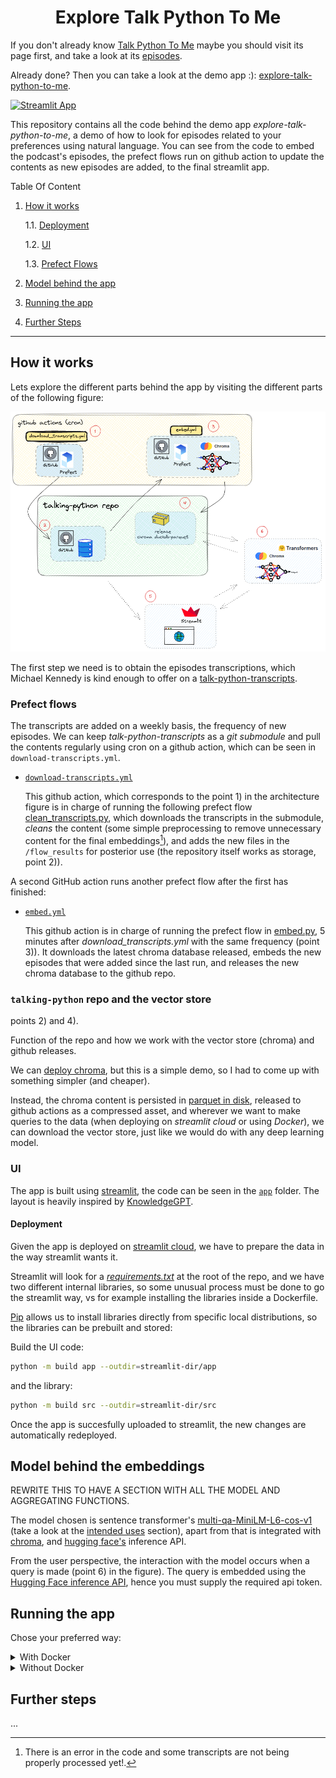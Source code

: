 <h1 align="center">Explore Talk Python To Me</h1>

If you don't already know [Talk Python To Me](https://talkpython.fm/) maybe you should visit its page first, and take a look at its [episodes](https://talkpython.fm/episodes/all).

Already done? Then you can take a look at the demo app :): [explore-talk-python-to-me](https://explore-talk-python-to-me.streamlit.app/).

[![Streamlit App](https://static.streamlit.io/badges/streamlit_badge_black_red.svg)](https://explore-talk-python-to-me.streamlit.app/)

This repository contains all the code behind the demo app *explore-talk-python-to-me*, a demo of how to look for episodes related to your preferences using natural language. You can see from the code to embed the podcast's episodes, the prefect flows run on github action to update the contents as new episodes are added, to the final streamlit app.

Table Of Content

1. [How it works](#how-it-works)

    1.1. [Deployment](#deployment)

    1.2. [UI](#ui)

    1.3. [Prefect Flows](#prefect-flows)

2. [Model behind the app](#model-behind-the-app)
3. [Running the app](#prefect-flows)
4. [Further Steps](#further-steps)

---

## How it works

Lets explore the different parts behind the app by visiting the different parts of the following figure:

![architecture](./assets/arch.png)

The first step we need is to obtain the episodes transcriptions, which Michael Kennedy is kind enough to offer on a [talk-python-transcripts](https://github.com/talkpython/talk-python-transcripts). 

### Prefect flows

The transcripts are added on a weekly basis, the frequency of new episodes. We can keep *talk-python-transcripts* as a *git submodule* and pull the contents regularly using cron on a github action, which can be seen in 
`download-transcripts.yml`.

- [`download-transcripts.yml`](./.github/workflows/download_transcripts.yml)

    This github action, which corresponds to the point 1) in the architecture figure is in charge of running the following prefect flow [clean_transcripts.py](./flows/clean_transcripts.py), which downloads the
    transcripts in the submodule, *cleans* the content (some simple preprocessing to remove unnecessary content for the final embeddings[^1]), and adds the new files in the `/flow_results` for posterior use
    (the repository itself works as storage, point 2)).

A second GitHub action runs another prefect flow after the first has finished:

- [`embed.yml`](./.github/workflows/embed.yml)

    This github action is in charge of running the prefect flow in [embed.py](./flows/embed.py), 5 minutes after *download_transcripts.yml* with the same frequency (point 3)). It downloads the latest chroma database released, embeds the new episodes that were added since the last run, and releases the new chroma database to the github repo.

[^1]: There is an error in the code and some transcripts are not being properly processed yet!.


### `talking-python` repo and the vector store

points 2) and 4).

Function of the repo and how we work with the vector store (chroma) and github releases.

We can [deploy chroma](https://docs.trychroma.com/deployment), but this is a simple demo, so I had to come up with something simpler (and cheaper). 

Instead, the chroma content is persisted in [parquet in disk](https://docs.trychroma.com/usage-guide#initiating-a-persistent-chroma-client), released to github actions as a compressed asset, and wherever we want to make queries to the data (when deploying on *streamlit cloud* or using *Docker*), we can download the vector store, just like we would do with any deep learning model.

### UI

The app is built using [streamlit](https://streamlit.io/), the code can be seen in the [`app`](./app/) folder. The layout is heavily inspired by [KnowledgeGPT](https://knowledgegpt.streamlit.app/).

#### Deployment

Given the app is deployed on [streamlit cloud](https://streamlit.io/cloud), we have to prepare the data in the way streamlit wants it.

Streamlit will look for a [*requirements.txt*](./requirements.txt) at the root of the repo, and we have two different internal libraries, so some unusual process must be done to go the streamlit way, vs for example installing the libraries inside a Dockerfile.

[Pip](https://pip.pypa.io/en/latest/reference/requirements-file-format/) allows us to install libraries directly from specific local distributions, so the libraries can be prebuilt and stored:

Build the UI code:

```bash
python -m build app --outdir=streamlit-dir/app
``` 

and the library:

```bash
python -m build src --outdir=streamlit-dir/src
``` 

Once the app is succesfully uploaded to streamlit, the new changes are automatically redeployed.

## Model behind the embeddings

REWRITE THIS TO HAVE A SECTION WITH ALL THE MODEL AND AGGREGATING FUNCTIONS.

The model chosen is sentence transformer's [multi-qa-MiniLM-L6-cos-v1](https://huggingface.co/sentence-transformers/multi-qa-MiniLM-L6-cos-v1) (take a look at the [intended uses](https://huggingface.co/sentence-transformers/multi-qa-MiniLM-L6-cos-v1#intended-uses) section), apart from that is integrated with [chroma](https://docs.trychroma.com/embeddings#sentence-transformers), and [hugging face's](https://github.com/chroma-core/chroma/blob/main/chromadb/utils/embedding_functions.py#L140) inference API.

From the user perspective, the interaction with the model occurs when a query is made (point 6) in the figure). The query is embedded using the [Hugging Face inference API](https://huggingface.co/inference-api), hence you must supply the required api token.

## Running the app

Chose your preferred way: 

<details><summary> With Docker </summary><hr>

It can be built using docker directly:

```bash
docker build -t talking-python . && docker run -p 8501:8501 -it talking-python
```

Or if you prefer docker compose:

```bash
docker compose up --build
```

Visit the url that streamlit shows you in the console.

</details>

<details><summary> Without Docker </summary><hr>

```bash
python -c "import talking_python.release as rel; rel.download_release_file(rel.get_release_url(), rel.get_chroma_dir().parent); rel.untar_file(rel.get_chroma_dir().parent / 'chroma.tar.gz')"
```

Without docker, run the following command inside `/app` dir:

```bash
streamlit run app.py
```

Visit the url that streamlit shows you in the console.

</details>


## Further steps

...

